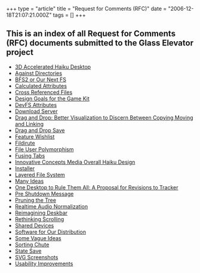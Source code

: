 +++
type = "article"
title = "Request for Comments (RFC)"
date = "2006-12-18T21:07:21.000Z"
tags = []
+++

## This is an index of all Request for Comments (RFC) documents submitted to the Glass Elevator project

- [3D Accelerated Haiku Desktop](3d_accelerated_haiku_desktop/)
- [Against Directories](against_directories/)
- [BFS2 or Our Next FS](bfs2_or_our_next_fs/)
- [Calculated Attributes](calculated_attributes/)
- [Cross Referenced Files](cross_referenced_files/)
- [Design Goals for the Game Kit](design_goals_for_the_game_kit/)
- [DevFS Attributes](devfs_attributes/)
- [Download Server](download_server/)
- [Drag and Drop: Better Visualization to Discern Between Copying Moving and Linking](drag_and_drop_better_visualization_to_discern_between_copying_moving_linking/)
- [Drag and Drop Save](drag_and_drop_save/)
- [Feature Wishlist](feature_wishlist/)
- [Fildirute](fildirute/)
- [File User Polymorphism](file_user_polymorphism/)
- [Fusing Tabs](fusing_tabs/)
- [Innovative Concepts Media Overall Haiku Design](inovative_concepts_media_overal_haiku_design/)
- [Installer](installer/)
- [Layered File System](layered_file_system/)
- [Many Ideas](many_ideas/)
- [One Desktop to Rule Them All: A Proposal for Revisions to Tracker](one_desktop_to_rule_them_all_a_proposal_for_revisions_to_tracker/)
- [Pre Shutdown Message](pre_shutdown_message/)
- [Pruning the Tree](pruning_the_tree/)
- [Realtime Audio Normalization](realtime_audio_normalisation/)
- [Reimagining Deskbar](reimagining_deskbar/)
- [Rethinking Scrolling](rethinking_scrolling/)
- [Shared Devices](shared_devices/)
- [Software for Our Distribution](software_for_our_distribution/)
- [Some Vague Ideas](some_vague_ideas/)
- [Sorting Chute](sorting_chute/)
- [State Save](state_save/)
- [SVG Screenshots](svg_screenshots/)
- [Usability Improvements](usability_improvements/)
